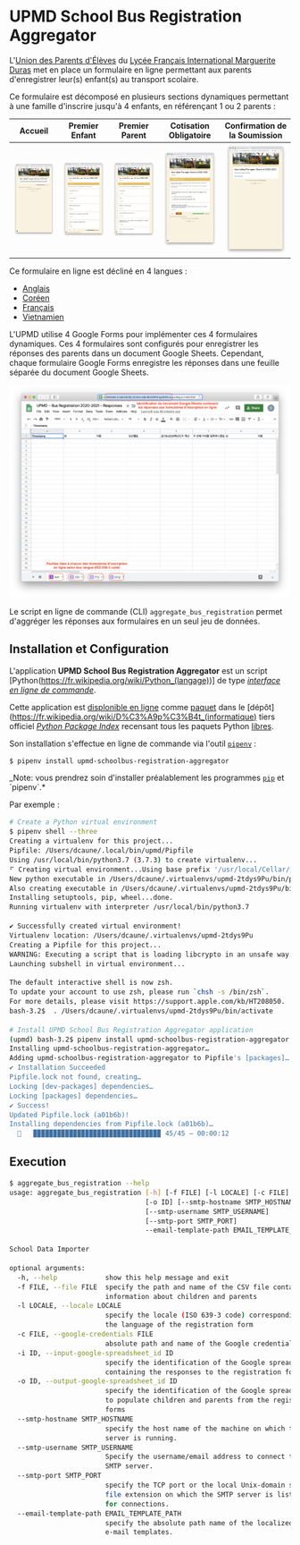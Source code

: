# UPMD School Bus Registration Aggregator

L'[Union des Parents d'Élèves](https://www.upmd.fr) du [Lycée Français International Marguerite Duras](http://lfiduras.com) met en place un formulaire en ligne permettant aux parents d'enregistrer leur(s) enfant(s) au transport scolaire.

Ce formulaire est décomposé en plusieurs sections dynamiques permettant à une famille d'inscrire jusqu'à 4 enfants, en référençant 1 ou 2 parents :

| Accueil                                           | Premier Enfant                                    | Premier Parent                                    | Cotisation Obligatoire                            | Confirmation de la Soumission                     |
| ------------------------------------------------- | ------------------------------------------------- | ------------------------------------------------- | ------------------------------------------------- | ------------------------------------------------- |
| ![](doc/upmd_school_bus_registration_form_01.png) | ![](doc/upmd_school_bus_registration_form_02.png) | ![](doc/upmd_school_bus_registration_form_03.png) | ![](doc/upmd_school_bus_registration_form_04.png) | ![](doc/upmd_school_bus_registration_form_05.png) |

Ce formulaire en ligne est décliné en 4 langues :

- [Anglais](https://forms.gle/BPkmA9X2dGeuJmTX6)
- [Coréen](https://forms.gle/FE9iAGEfq4ksRCrY7)
- [Français](https://forms.gle/NH9g2W8xEXx3kBgd9)
- [Vietnamien](https://forms.gle/hSr5wPwrUGXqVuwr5)

L'UPMD utilise 4 Google Forms pour implémenter ces 4 formulaires dynamiques. Ces 4 formulaires sont configurés pour enregistrer les réponses des parents dans un document Google Sheets. Cependant, chaque formulaire Google Forms enregistre les réponses dans une feuille séparée du document Google Sheets.

![Réponses des Formulaires d'Inscription](doc/upmd_school_bus_registration_forms_response.png)

Le script en ligne de commande (CLI) `aggregate_bus_registration` permet d'aggréger les réponses aux formulaires en un seul jeu de données.

## Installation et Configuration

L'application **UPMD School Bus Registration Aggregator** est un script [Python(https://fr.wikipedia.org/wiki/Python_(langage))] de type [_interface en ligne de commande_](https://fr.wikipedia.org/wiki/Interface_en_ligne_de_commande).

Cette application est [displonible en ligne](https://pypi.org/project/upmd-schoolbus-registration-aggregator/) comme [paquet](<https://fr.wikipedia.org/wiki/Paquet_(logiciel)>) dans le [dépôt](https://fr.wikipedia.org/wiki/D%C3%A9p%C3%B4t_(informatique) tiers officiel [_Python Package Index_](https://pypi.org/) recensant tous les paquets Python [libres](https://fr.wikipedia.org/wiki/Logiciel_libre).

Son installation s'effectue en ligne de commande via l'outil [`pipenv`](https://pipenv.pypa.io/en/latest/) :

```bash
$ pipenv install upmd-schoolbus-registration-aggregator
```

_Note: vous prendrez soin d'installer préalablement les programmes [`pip`](https://en.wikipedia.org/wiki/Pip_(package*manager)) et `pipenv`.*

Par exemple :

```bash
# Create a Python virtual environment
$ pipenv shell --three
Creating a virtualenv for this project...
Pipfile: /Users/dcaune/.local/bin/upmd/Pipfile
Using /usr/local/bin/python3.7 (3.7.3) to create virtualenv...
⠋ Creating virtual environment...Using base prefix '/usr/local/Cellar/python/3.7.3/Frameworks/Python.framework/Versions/3.7'
New python executable in /Users/dcaune/.virtualenvs/upmd-2tdys9Pu/bin/python3.7
Also creating executable in /Users/dcaune/.virtualenvs/upmd-2tdys9Pu/bin/python
Installing setuptools, pip, wheel...done.
Running virtualenv with interpreter /usr/local/bin/python3.7

✔ Successfully created virtual environment!
Virtualenv location: /Users/dcaune/.virtualenvs/upmd-2tdys9Pu
Creating a Pipfile for this project...
WARNING: Executing a script that is loading libcrypto in an unsafe way. This will fail in a future version of macOS. Set the LIBRESSL_REDIRECT_STUB_ABORT=1 in the environment to force this into an error.
Launching subshell in virtual environment...

The default interactive shell is now zsh.
To update your account to use zsh, please run `chsh -s /bin/zsh`.
For more details, please visit https://support.apple.com/kb/HT208050.
bash-3.2$  . /Users/dcaune/.virtualenvs/upmd-2tdys9Pu/bin/activate

# Install UPMD School Bus Registration Aggregator application
(upmd) bash-3.2$ pipenv install upmd-schoolbus-registration-aggregator
Installing upmd-schoolbus-registration-aggregator…
Adding upmd-schoolbus-registration-aggregator to Pipfile's [packages]…
✔ Installation Succeeded
Pipfile.lock not found, creating…
Locking [dev-packages] dependencies…
Locking [packages] dependencies…
✔ Success!
Updated Pipfile.lock (a01b6b)!
Installing dependencies from Pipfile.lock (a01b6b)…
  🐍   ▉▉▉▉▉▉▉▉▉▉▉▉▉▉▉▉▉▉▉▉▉▉▉▉▉▉▉▉▉▉▉▉ 45/45 — 00:00:12
```

## Execution

```bash
$ aggregate_bus_registration --help
usage: aggregate_bus_registration [-h] [-f FILE] [-l LOCALE] [-c FILE] [-i ID]
                                  [-o ID] [--smtp-hostname SMTP_HOSTNAME]
                                  [--smtp-username SMTP_USERNAME]
                                  [--smtp-port SMTP_PORT]
                                  --email-template-path EMAIL_TEMPLATE_PATH

School Data Importer

optional arguments:
  -h, --help            show this help message and exit
  -f FILE, --file FILE  specify the path and name of the CSV file containing
                        information about children and parents
  -l LOCALE, --locale LOCALE
                        specify the locale (ISO 639-3 code) corresponding to
                        the language of the registration form
  -c FILE, --google-credentials FILE
                        absolute path and name of the Google credentials file
  -i ID, --input-google-spreadsheet_id ID
                        specify the identification of the Google spreadsheet
                        containing the responses to the registration forms
  -o ID, --output-google-spreadsheet_id ID
                        specify the identification of the Google spreadsheet
                        to populate children and parents from the registration
                        forms
  --smtp-hostname SMTP_HOSTNAME
                        specify the host name of the machine on which the SMTP
                        server is running.
  --smtp-username SMTP_USERNAME
                        Specify the username/email address to connect to the
                        SMTP server.
  --smtp-port SMTP_PORT
                        specify the TCP port or the local Unix-domain socket
                        file extension on which the SMTP server is listening
                        for connections.
  --email-template-path EMAIL_TEMPLATE_PATH
                        specify the absolute path name of the localized HTML
                        e-mail templates.
```
